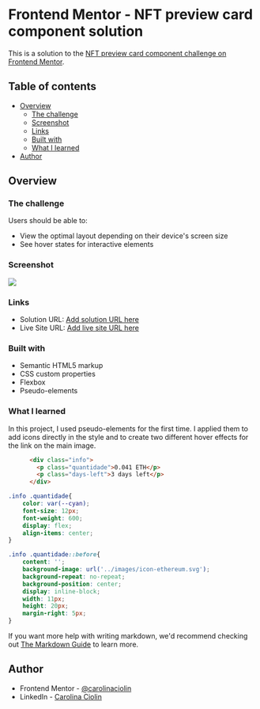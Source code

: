 # Frontend Mentor - NFT preview card component solution

This is a solution to the [NFT preview card component challenge on Frontend Mentor](https://www.frontendmentor.io/challenges/nft-preview-card-component-SbdUL_w0U).

## Table of contents

- [Overview](#overview)
  - [The challenge](#the-challenge)
  - [Screenshot](#screenshot)
  - [Links](#links)
  - [Built with](#built-with)
  - [What I learned](#what-i-learned)
- [Author](#author)

## Overview

### The challenge

Users should be able to:

- View the optimal layout depending on their device's screen size
- See hover states for interactive elements

### Screenshot

![](../nft-preview-card-component/src/images/screeshot-desktop.png)

### Links

- Solution URL: [Add solution URL here](https://your-solution-url.com)
- Live Site URL: [Add live site URL here](https://your-live-site-url.com)

### Built with

- Semantic HTML5 markup
- CSS custom properties
- Flexbox
- Pseudo-elements


### What I learned

In this project, I used pseudo-elements for the first time. I applied them to add icons directly in the style and to create two different hover effects for the link on the main image.


```html
      <div class="info">
        <p class="quantidade">0.041 ETH</p>
        <p class="days-left">3 days left</p>
      </div>
```
```css
.info .quantidade{
    color: var(--cyan);
    font-size: 12px;
    font-weight: 600;
    display: flex;
    align-items: center;
}

.info .quantidade::before{
    content: '';
    background-image: url('../images/icon-ethereum.svg');
    background-repeat: no-repeat;
    background-position: center;
    display: inline-block;
    width: 11px;
    height: 20px;
    margin-right: 5px;
}
```


If you want more help with writing markdown, we'd recommend checking out [The Markdown Guide](https://www.markdownguide.org/) to learn more.

## Author

- Frontend Mentor - [@carolinaciolin](https://www.frontendmentor.io/profile/CarolinaCiolin)
- LinkedIn - [Carolina Ciolin](https://www.linkedin.com/in/carolinaciolin/)
